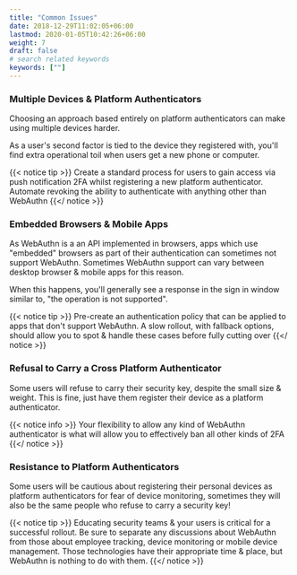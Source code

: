 ```yaml
---
title: "Common Issues"
date: 2018-12-29T11:02:05+06:00
lastmod: 2020-01-05T10:42:26+06:00
weight: 7
draft: false
# search related keywords
keywords: [""]
---
```


### Multiple Devices & Platform Authenticators

Choosing an approach based entirely on platform authenticators can make using multiple devices harder.

As a user's second factor is tied to the device they registered with, you'll find extra operational toil when users get a new phone or computer.

{{< notice tip >}}
Create a standard process for users to gain access via push notification 2FA whilst registering a new platform authenticator. Automate revoking the ability to authenticate with anything other than WebAuthn
{{</ notice >}}

### Embedded Browsers & Mobile Apps

As WebAuthn is a an API implemented in browsers, apps which use "embedded" browsers as part of their authentication can sometimes not support WebAuthn. Sometimes WebAuthn support can vary between desktop browser & mobile apps for this reason.

When this happens, you'll generally see a response in the sign in window similar to, "the operation is not supported".

{{< notice tip >}}
Pre-create an authentication policy that can be applied to apps that don't support WebAuthn. A slow rollout, with fallback options, should allow you to spot & handle these cases before fully cutting over
{{</ notice >}}

### Refusal to Carry a Cross Platform Authenticator

Some users will refuse to carry their security key, despite the small size & weight. This is fine, just have them register their device as a platform authenticator.

{{< notice info >}}
Your flexibility to allow any kind of WebAuthn authenticator is what will allow you to effectively ban all other kinds of 2FA
{{</ notice >}}

### Resistance to Platform Authenticators

Some users will be cautious about registering their personal devices as platform authenticators for fear of device monitoring, sometimes they will also be the same people who refuse to carry a security key!

{{< notice tip >}}
Educating security teams & your users is critical for a successful rollout. Be sure to separate any discussions about WebAuthn from those about employee tracking, device monitoring or mobile device management. Those technologies have their appropriate time & place, but WebAuthn is nothing to do with them.
{{</ notice >}}
